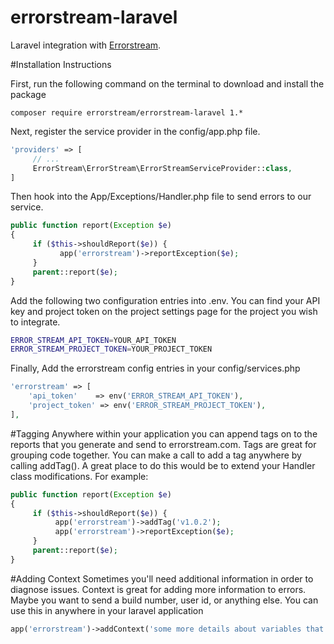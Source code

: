 # errorstream-laravel
Laravel integration with [Errorstream](https://www.errorstream.com/).

#Installation Instructions

First, run the following command on the terminal to download and install the package 
```text
composer require errorstream/errorstream-laravel 1.*
```

Next, register the service provider in the config/app.php file.
```php
'providers' => [
     // ...
     ErrorStream\ErrorStream\ErrorStreamServiceProvider::class,
]
```

Then hook into the App/Exceptions/Handler.php file to send errors to our service.
```php
public function report(Exception $e)
{
     if ($this->shouldReport($e)) {
           app('errorstream')->reportException($e);
     }
     parent::report($e);
}
```

Add the following two configuration entries into .env. You can find your API key and project token on the project settings page for the project you wish to integrate.
```bash
ERROR_STREAM_API_TOKEN=YOUR_API_TOKEN
ERROR_STREAM_PROJECT_TOKEN=YOUR_PROJECT_TOKEN
```

Finally, Add the errorstream config entries in your config/services.php
```php
'errorstream' => [
    'api_token'    => env('ERROR_STREAM_API_TOKEN'),
    'project_token' => env('ERROR_STREAM_PROJECT_TOKEN'),
],
```

#Tagging
Anywhere within your application you can append tags on to the reports that you generate and send to errorstream.com. Tags are great for grouping code together. You can make a call to add a tag anywhere by calling addTag(). A great place to do this would be to extend your Handler class modifications. For example:
```php
public function report(Exception $e)
{
     if ($this->shouldReport($e)) {
          app('errorstream')->addTag('v1.0.2');
          app('errorstream')->reportException($e);
     }
     parent::report($e);
}
```


#Adding Context
Sometimes you'll need additional information in order to diagnose issues. Context is great for adding more information to errors. Maybe you want to send a build number, user id, or anything else. You can use this in anywhere in your laravel application

```php
app('errorstream')->addContext('some more details about variables that are set');
```

